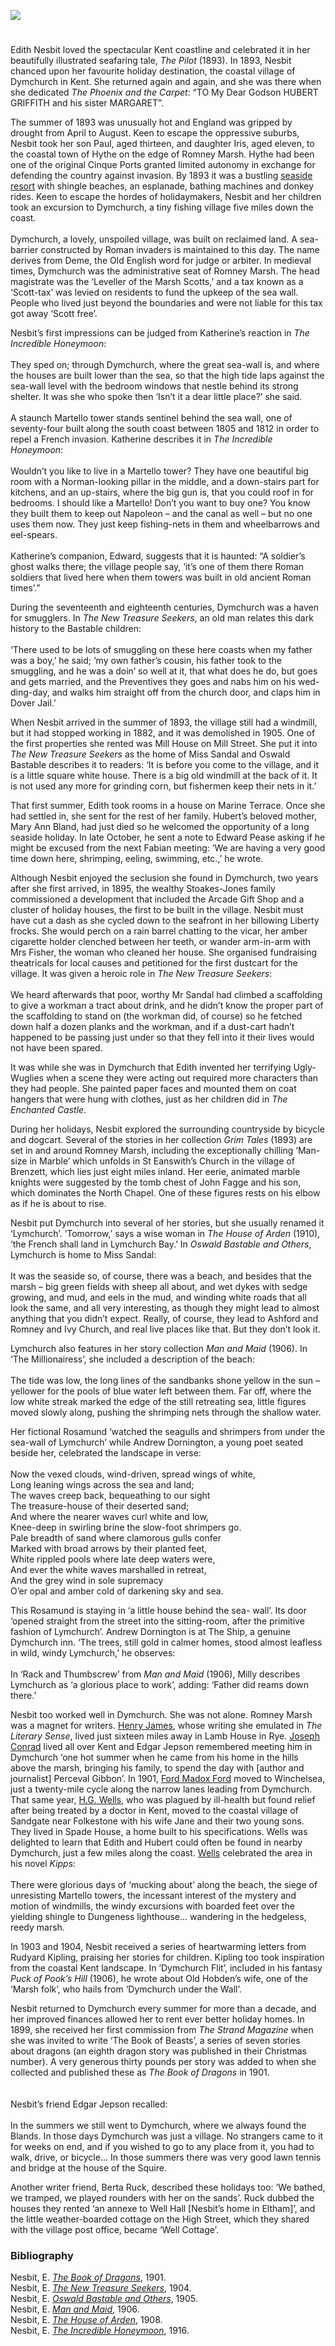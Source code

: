 <a href="https://www.kent-maps.online"><img src="https://www.kent-maps.online/juncture/ve-button.png"></a>
<param ve-config title="Edith Nesbit, Dymchurch" author="Eleanor Fitzsimons" layout="vtl" banner="https://raw.githubusercontent.com/kent-map/images/main/banners/19c.jpg">

<param ve-entity eid="Q2796278" aliases="Dymchurch">
<param ve-entity eid="Q1506093" aliases="Romney Marsh">
<param ve-entity eid="Q748895" aliases="Cinque Ports">
<param ve-entity eid="Q967166" aliases="Hythe">
<param ve-entity eid="Q179224" aliases="Dover">
<param ve-entity eid="Q2243052" aliases="Ivy Church">
<param ve-entity eid="Q725261" aliases="Ashford">
<param ve-entity eid="Q1000312" aliases="Sandgate">
<param ve-entity eid="Q375314" aliases="Folkestone">      
<param ve-entity eid="Q1910322" aliases="Brenzett">
<param ve-entity eid="Q2057625" aliases="Eltham">    
<param ve-entity eid="Q17361844" aliases="Martello tower">
<param ve-entity eid="Q17986065" aliases="St Eanswiths Church">
<param ve-entity eid="Q1020800" aliases="Rye">
<param ve-entity eid="Q1026871" aliases="Winchelsea">

#
                                                  
Edith Nesbit loved the spectacular Kent coastline and celebrated it in her beautifully illustrated seafaring tale, _The Pilot_ (1893). In 1893, Nesbit chanced upon her favourite holiday destination, the coastal village of Dymchurch in Kent. She returned again and again, and she was there when she dedicated _The Phoenix and the Carpet_: “TO My Dear Godson HUBERT GRIFFITH and his sister MARGARET”.
<param ve-map center="Q2796278" zoom="13">
 
The summer of 1893 was unusually hot and England was gripped by drought from April to August. Keen to escape the oppressive suburbs, Nesbit took her son Paul, aged thirteen, and daughter Iris, aged eleven, to the coastal town of Hythe on the edge of Romney Marsh. Hythe had been one of the original Cinque Ports granted limited autonomy in exchange for defending the country against invasion. By 1893 it was a bustling [seaside resort](/19c/19c-seaside) with shingle beaches, an esplanade, bathing machines and donkey rides. Keen to escape the hordes of holidaymakers, Nesbit and her children took an excursion to Dymchurch, a tiny fishing village five miles down the coast.
<br><br>
Dymchurch, a lovely, unspoiled village, was built on reclaimed land. A sea-barrier constructed by Roman invaders is maintained to this day. The name derives from Deme, the Old English word for judge or arbiter. In medieval times, Dymchurch was the administrative seat of Romney Marsh. The head magistrate was the ‘Leveller of the Marsh Scotts,’ and a tax known as a ‘Scott-tax’ was levied on residents to fund the upkeep of the sea wall. People who lived just beyond the boundaries and were not liable for this tax got away ‘Scott free’.
<param ve-map center="Q967166" zoom="13">

Nesbit’s first impressions can be judged from Katherine’s reaction in _The Incredible Honeymoon_: 
<br><br>
They sped on; through Dymchurch, where the great sea-wall is, and where the houses are built lower than the sea, so that the high tide laps against the sea-wall level with the bedroom windows that nestle behind its strong shelter. It was she who spoke then ‘Isn’t it a dear little place?’ she said.
<br><br>
A staunch Martello tower stands sentinel behind the sea wall, one of seventy-four built along the south coast between 1805 and 1812 in order to repel a French invasion. Katherine describes it in _The Incredible Honeymoon_:
<br><br>
Wouldn’t you like to live in a Martello tower? They have one beautiful big room with a Norman-looking pillar in the middle, and a down-stairs part for kitchens, and an up-stairs, where the big gun is, that you could roof in for bedrooms. I should like a Martello! Don’t you want to buy one? You know they built them to keep out Napoleon – and the canal as well – but no one uses them now. They just keep fishing-nets in them and wheelbarrows and eel-spears. 
<br><br> 
Katherine’s companion, Edward, suggests that it is haunted: “A soldier’s ghost walks there; the village people say, ‘it’s one of them there Roman soldiers that lived here when them towers was built in old ancient Roman times’.” 
<param ve-image url="https://upload.wikimedia.org/wikipedia/commons/0/0e/Martello_Tower_24%2C_Dymchurch_1.jpg" label="Martello Tower no. 24" attribution="Nilfanion, CC BY-SA 4.0, via Wikimedia Commons">
<param ve-map center="Q17361844" zoom="15">

During the seventeenth and eighteenth centuries, Dymchurch was a haven for smugglers. In _The New Treasure Seekers_, an old man relates this dark history to the Bastable children: 
<br><br>
‘There used to be lots of smuggling on these here coasts when my father was a boy,’ he said; ‘my own father’s cousin, his father took to the smuggling, and he was a doin’ so well at it, that what does he do, but goes and gets married, and the Preventives they goes and nabs him on his wed- ding-day, and walks him straight off from the church door, and claps him in Dover Jail.’

When Nesbit arrived in the summer of 1893, the village still had a windmill, but it had stopped working in 1882, and it was demolished in 1905. One of the first properties she rented was Mill House on Mill Street. She put it into _The New Treasure Seekers_ as the home of Miss Sandal and Oswald Bastable describes it to readers: ‘It is before you come to the village, and it is a little square white house. There is a big old windmill at the back of it. It is not used any more for grinding corn, but fishermen keep their nets in it.’ 
<param ve-image url="https://upload.wikimedia.org/wikipedia/commons/0/07/Mill_Road%2C_Dymchurch%2C_Kent_-_geograph.org.uk_-_1360315.jpg" label="Mill Road, Dymchurch, Kent" attribution="Peter Trimming">
<param ve-map center="51.024498365102495, 0.9924857693740737" zoom="17">

That first summer, Edith took rooms in a house on Marine Terrace. Once she had settled in, she sent for the rest of her family. Hubert’s beloved mother, Mary Ann Bland, had just died so he welcomed the opportunity of a long seaside holiday. In late October, he sent a note to Edward Pease asking if he might be excused from the next Fabian meeting: ‘We are having a very good time down here, shrimping, eeling, swimming, etc.,’ he wrote.

Although Nesbit enjoyed the seclusion she found in Dymchurch, two years after she first arrived, in 1895, the wealthy Stoakes-Jones family commissioned a development that included the Arcade Gift Shop and a cluster of holiday houses, the first to be built in the village. Nesbit must have cut a dash as she cycled down to the seafront in her billowing Liberty frocks. She would perch on a rain barrel chatting to the vicar, her amber cigarette holder clenched between her teeth, or wander arm-in-arm with Mrs Fisher, the woman who cleaned her house. She organised fundraising theatricals for local causes and petitioned for the first dustcart for the village. It was given a heroic role in _The New Treasure Seekers_: 
<br><br>
We heard afterwards that poor, worthy Mr Sandal had climbed a scaffolding to give a workman a tract about drink, and he didn’t know the proper part of the scaffolding to stand on (the workman did, of course) so he fetched down half a dozen planks and the workman, and if a dust-cart hadn’t happened to be passing just under so that they fell into it their lives would not have been spared. 

It was while she was in Dymchurch that Edith invented her terrifying Ugly-Wuglies when a scene they were acting out required more characters than they had people. She painted paper faces and mounted them on coat hangers that were hung with clothes, just as her children did in _The Enchanted Castle_.
<param ve-image url="https://upload.wikimedia.org/wikipedia/commons/d/d1/Enchanted_Castle_Page_214.jpg" label="A painted pointed paper face peered out - The Enchanted Castle p.214" attribution="Harold Robert Millar, Public domain, via Wikimedia Commons">

During her holidays, Nesbit explored the surrounding countryside by bicycle and dogcart. Several of the stories in her collection _Grim Tales_ (1893) are set in and around Romney Marsh, including the exceptionally chilling ‘Man-size in Marble’ which unfolds in St Eanswith’s Church in the village of Brenzett, which lies just eight miles inland. Her eerie, animated marble knights were suggested by the tomb chest of John Fagge and his son, which dominates the North Chapel. One of these figures rests on his elbow as if he is about to rise. 
<param ve-image url="https://upload.wikimedia.org/wikipedia/commons/d/d9/St_Eanswith%2C_Brenzett%2C_Kent_-_Tomb_chest_-_geograph.org.uk_-_322971.jpg" label="St Eanswith, Brenzett, Kent - Tomb chest" attribution="John Salmon">
<param ve-map center="Q17986065" zoom="12">
   
Nesbit put Dymchurch into several of her stories, but she usually renamed it ‘Lymchurch’. ‘Tomorrow,’ says a wise woman in _The House of Arden_ (1910), ‘the French shall land in Lymchurch Bay.’  In _Oswald Bastable and Others_, Lymchurch is home to Miss Sandal: 
<br><br>
It was the seaside so, of course, there was a beach, and besides that the marsh – big green fields with sheep all about, and wet dykes with sedge growing, and mud, and eels in the mud, and winding white roads that all look the same, and all very interesting, as though they might lead to almost anything that you didn’t expect. Really, of course, they lead to Ashford and Romney and Ivy Church, and real live places like that. But they don’t look it. 

Lymchurch also features in her story collection _Man and Maid_ (1906). In ‘The Millionairess’, she included a description of the beach: 
<br><br>
The tide was low, the long lines of the sandbanks shone yellow in the sun – yellower for the pools of blue water left between them. Far off, where the low white streak marked the edge of the still retreating sea, little figures moved slowly along, pushing the shrimping nets through the shallow water.

Her fictional Rosamund ‘watched the seagulls and shrimpers from under the sea-wall of Lymchurch’ while Andrew Dornington, a young poet seated beside her, celebrated the landscape in verse: 
<br><br>
Now the vexed clouds, wind-driven, spread wings of white,    
Long leaning wings across the sea and land;   
The waves creep back, bequeathing to our sight   
The treasure-house of their deserted sand;   
And where the nearer waves curl white and low,    
Knee-deep in swirling brine the slow-foot shrimpers go.    
Pale breadth of sand where clamorous gulls confer    
Marked with broad arrows by their planted feet,    
White rippled pools where late deep waters were,    
And ever the white waves marshalled in retreat,   
And the grey wind in sole supremacy   
O’er opal and amber cold of darkening sky and sea.

This Rosamund is staying in ‘a little house behind the sea- wall’. Its door ‘opened straight from the street into the sitting-room, after the primitive fashion of Lymchurch’. Andrew Dornington is at The Ship, a genuine Dymchurch inn. ‘The trees, still gold in calmer homes, stood almost leafless in wild, windy Lymchurch,’ he observes:
<br><br>
In ‘Rack and Thumbscrew’ from _Man and Maid_ (1906), Milly describes Lymchurch as ‘a glorious place to work’, adding: ‘Father did reams down there.’ 
                                          
Nesbit too worked well in Dymchurch. She was not alone. Romney Marsh was a magnet for writers. [Henry James](19c-jamesh-hever-castle/), whose writing she emulated in _The Literary Sense_, lived just sixteen miles away in Lamb House in Rye. [Joseph Conrad](/19c/19c-conrad-biography) lived all over Kent and Edgar Jepson remembered meeting him in Dymchurch ‘one hot summer when he came from his home in the hills above the marsh, bringing his family, to spend the day with [author and journalist] Perceval Gibbon’. In 1901, [Ford Madox Ford](/20c/20c-fordmadoxford-biography) moved to Winchelsea, just a twenty-mile cycle along the narrow lanes leading from Dymchurch. That same year, [H.G. Wells](/20c/20c-wellshg-biography), who was plagued by ill-health but found relief after being treated by a doctor in Kent, moved to the coastal village of Sandgate near Folkestone with his wife Jane and their two young sons. They lived in Spade House, a home built to his specifications. Wells was delighted to learn that Edith and Hubert could often be found in nearby Dymchurch, just a few miles along the coast. [Wells](/20c/20c-wellshg-biography) celebrated the area in his novel _Kipps_: 
<br><br>
There were glorious days of ‘mucking about’ along the beach, the siege of unresisting Martello towers, the incessant interest of the mystery and motion of windmills, the windy excursions with boarded feet over the yielding shingle to Dungeness lighthouse... wandering in the hedgeless, reedy marsh.
<param ve-map center="Q1506093" zoom="10">

In 1903 and 1904, Nesbit received a series of heartwarming letters from Rudyard Kipling, praising her stories for children. Kipling too took inspiration from the coastal Kent landscape. In ‘Dymchurch Flit’, included in his fantasy _Puck of Pook’s Hill_ (1906), he wrote about Old Hobden’s wife, one of the ‘Marsh folk’, who hails from ‘Dymchurch under the Wall’.
 
Nesbit returned to Dymchurch every summer for more than a decade, and her improved finances allowed her to rent ever better holiday homes. In 1899, she received her first commission from _The Strand Magazine_ when she was invited to write ‘The Book of Beasts’, a series of seven stories about dragons (an eighth dragon story was published in their Christmas number). A very generous thirty pounds per story was added to when she collected and published these as _The Book of Dragons_ in 1901. 
<br><br>                                         
Nesbit’s friend Edgar Jepson recalled: 
<br><br>
In the summers we still went to Dymchurch, where we always found the Blands. In those days Dymchurch was just a village. No strangers came to it for weeks on end, and if you wished to go to any place from it, you had to walk, drive, or bicycle... In those summers there was very good lawn tennis and bridge at the house of the Squire. 

Another writer friend, Berta Ruck, described these holidays too: ‘We bathed, we tramped, we played rounders with her on the sands’. Ruck dubbed the houses they rented ‘an annexe to Well Hall [Nesbit’s home in Eltham]’, and the little weather-boarded cottage on the High Street, which they shared with the village post office, became ‘Well Cottage’.

### Bibliography
                                         
Nesbit, E. [_The Book of Dragons_](https://www.gutenberg.org/ebooks/23661), 1901.   
Nesbit, E. [_The New Treasure Seekers_](https://www.gutenberg.org/ebooks/25496), 1904.   
Nesbit, E. [_Oswald Bastable and Others_](https://www.gutenberg.org/ebooks/28804), 1905.   
Nesbit, E. [_Man and Maid_](https://www.gutenberg.org/ebooks/33028), 1906.   
Nesbit, E. [_The House of Arden_](https://www.gutenberg.org/ebooks/57799), 1908.      
Nesbit, E. [_The Incredible Honeymoon_](https://www.gutenberg.org/ebooks/41354), 1916.   
